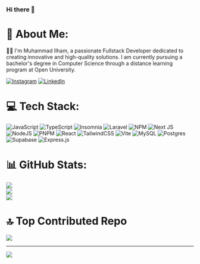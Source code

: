 ### Hi there 👋

# 💫 About Me:
👨‍💻 I'm Muhammad Ilham, a passionate Fullstack Developer dedicated to creating innovative and high-quality solutions. I am currently pursuing a bachelor's degree in Computer Science through a distance learning program at Open University.

[![Instagram](https://img.shields.io/badge/Instagram-%23E4405F.svg?logo=Instagram&logoColor=white)](https://instagram.com/hmwithu) [![LinkedIn](https://img.shields.io/badge/LinkedIn-%230077B5.svg?logo=linkedin&logoColor=white)](https://linkedin.com/in/hamconnect) 

# 💻 Tech Stack:
![JavaScript](https://img.shields.io/badge/javascript-%23323330.svg?style=for-the-badge&logo=javascript&logoColor=%23F7DF1E) ![TypeScript](https://img.shields.io/badge/typescript-%23007ACC.svg?style=for-the-badge&logo=typescript&logoColor=white) ![Insomnia](https://img.shields.io/badge/Insomnia-black?style=for-the-badge&logo=insomnia&logoColor=5849BE) ![Laravel](https://img.shields.io/badge/laravel-%23FF2D20.svg?style=for-the-badge&logo=laravel&logoColor=white) ![NPM](https://img.shields.io/badge/NPM-%23CB3837.svg?style=for-the-badge&logo=npm&logoColor=white) ![Next JS](https://img.shields.io/badge/Next-black?style=for-the-badge&logo=next.js&logoColor=white) ![NodeJS](https://img.shields.io/badge/node.js-6DA55F?style=for-the-badge&logo=node.js&logoColor=white) ![PNPM](https://img.shields.io/badge/pnpm-%234a4a4a.svg?style=for-the-badge&logo=pnpm&logoColor=f69220) ![React](https://img.shields.io/badge/react-%2320232a.svg?style=for-the-badge&logo=react&logoColor=%2361DAFB) ![TailwindCSS](https://img.shields.io/badge/tailwindcss-%2338B2AC.svg?style=for-the-badge&logo=tailwind-css&logoColor=white) ![Vite](https://img.shields.io/badge/vite-%23646CFF.svg?style=for-the-badge&logo=vite&logoColor=white) ![MySQL](https://img.shields.io/badge/mysql-4479A1.svg?style=for-the-badge&logo=mysql&logoColor=white) ![Postgres](https://img.shields.io/badge/postgres-%23316192.svg?style=for-the-badge&logo=postgresql&logoColor=white) ![Supabase](https://img.shields.io/badge/Supabase-3ECF8E?style=for-the-badge&logo=supabase&logoColor=white) ![Express.js](https://img.shields.io/badge/express.js-%23404d59.svg?style=for-the-badge&logo=express&logoColor=%2361DAFB)
# 📊 GitHub Stats:
![](https://github-readme-stats.vercel.app/api?username=hamgeek&theme=default&hide_border=false&include_all_commits=false&count_private=false)<br/>
![](https://github-readme-streak-stats.herokuapp.com/?user=hamgeek&theme=default&hide_border=false)<br/>
![](https://github-readme-stats.vercel.app/api/top-langs/?username=hamgeek&theme=default&hide_border=false&include_all_commits=false&count_private=false&layout=compact)

# 🔝 Top Contributed Repo
![](https://github-contributor-stats.vercel.app/api?username=hamgeek&limit=5&theme=default_repocard&combine_all_yearly_contributions=true)

---
[![](https://visitcount.itsvg.in/api?id=hamgeek&icon=0&color=12)](https://visitcount.itsvg.in)

<!-- Proudly created with GPRM ( https://gprm.itsvg.in ) -->

